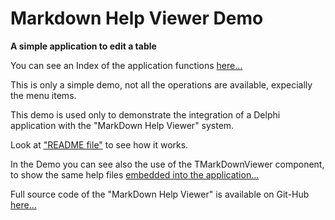 ﻿# Markdown Help Viewer Demo

**A simple application to edit a table**

You can see an Index of the application functions [here...](Index.mdown)

This is only a simple demo, not all the operations are available, expecially the menu items.

This demo is used only to demonstrate the integration of a Delphi application with the "MarkDown Help Viewer" system.

Look at ["README file"](README.md) to see how it works.

In the Demo you can see also the use of the TMarkDownViewer component, to show the same help files [embedded into the application...](EmbeddedHelp.md)

Full source code of the "MarkDown Help Viewer" is available on Git-Hub [here...](https://github.com/EtheaDev/MarkdownHelpViewer)
